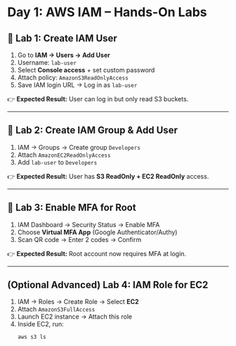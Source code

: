 # Day 1: AWS IAM – Hands-On Labs

## 🧪 Lab 1: Create IAM User
1. Go to **IAM → Users → Add User**
2. Username: `lab-user`
3. Select **Console access** + set custom password
4. Attach policy: `AmazonS3ReadOnlyAccess`
5. Save IAM login URL → Log in as `lab-user`

👉 **Expected Result:** User can log in but only read S3 buckets.

---

## 🧪 Lab 2: Create IAM Group & Add User
1. IAM → Groups → Create group `Developers`
2. Attach `AmazonEC2ReadOnlyAccess`
3. Add `lab-user` to `Developers`

👉 **Expected Result:** User has **S3 ReadOnly + EC2 ReadOnly** access.

---

## 🧪 Lab 3: Enable MFA for Root
1. IAM Dashboard → Security Status → Enable MFA
2. Choose **Virtual MFA App** (Google Authenticator/Authy)
3. Scan QR code → Enter 2 codes → Confirm

👉 **Expected Result:** Root account now requires MFA at login.

---

## (Optional Advanced) Lab 4: IAM Role for EC2
1. IAM → Roles → Create Role → Select **EC2**
2. Attach `AmazonS3FullAccess`
3. Launch EC2 instance → Attach this role
4. Inside EC2, run:
   ```bash
   aws s3 ls
